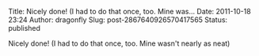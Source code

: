 Title: Nicely done! (I had to do that once, too. Mine was...
Date: 2011-10-18 23:24
Author: dragonfly
Slug: post-2867640926570417565
Status: published

Nicely done! (I had to do that once, too. Mine wasn't nearly as neat)
